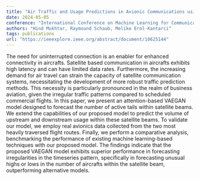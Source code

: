 ```yaml
---
title: "Air Traffic and Usage Predictions in Avionic Communications using Attention Based VAEGAN Model"
date: 2024-05-05
conference: "International Conference on Machine Learning for Communication and Networking (ICMLCN)"
authors: "Hind Mukhtar, Raymound Schaub, Melike Erol-Kantarci"
tags: publications
url: "https://ieeexplore.ieee.org/abstract/document/10625144"
---
```

The need for uninterrupted connection is an enabler for enhanced connectivity in aircrafts. Satellite based communication in aircrafts exhibits high latency and can have limited data rates. Furthermore, the increasing demand for air travel can strain the capacity of satellite communication systems, necessitating the development of more robust traffic prediction methods. This necessity is particularly pronounced in the realm of business aviation, given the irregular traffic patterns compared to scheduled commercial flights. In this paper, we present an attention-based VAEGAN model designed to forecast the number of active tails within satellite beams. We extend the capabilities of our proposed model to predict the volume of upstream and downstream usage within these satellite beams. To validate our model, we employ real avionics data collected from the two most heavily traversed flight routes. Finally, we perform a comparative analysis, benchmarking the performance of existing machine learning-based techniques with our proposed model. The findings indicate that the proposed VAEGAN model exhibits superior performance in forecasting irregularities in the timeseries pattern, specifically in forecasting unusual highs or lows in the number of aircrafts within the satellite beam, outperforming alternative models.
